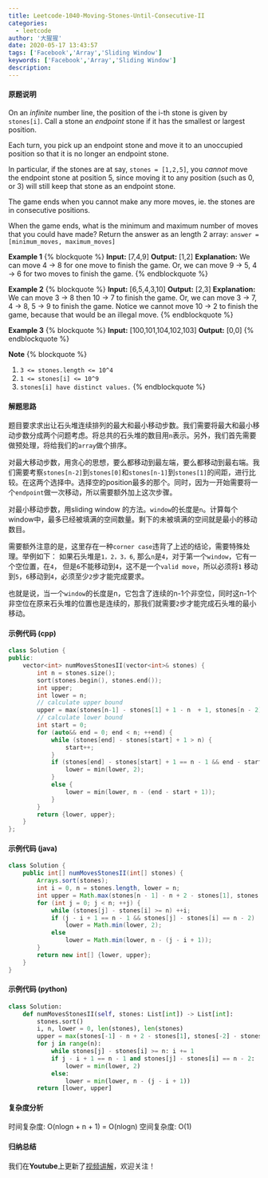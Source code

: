```yaml
---
title: Leetcode-1040-Moving-Stones-Until-Consecutive-II
categories:
  - leetcode
author: '大猩猩'
date: 2020-05-17 13:43:57
tags: ['Facebook','Array','Sliding Window']
keywords: ['Facebook','Array','Sliding Window']
description:
---
```

#### 原题说明
On an *infinite* number line, the position of the i-th stone is given by `stones[i]`.  Call a stone an *endpoint* stone if it has the smallest or largest position.

Each turn, you pick up an endpoint stone and move it to an unoccupied position so that it is no longer an endpoint stone.

In particular, if the stones are at say, `stones = [1,2,5]`, you *cannot* move the endpoint stone at position 5, since moving it to any position (such as 0, or 3) will still keep that stone as an endpoint stone.

The game ends when you cannot make any more moves, ie. the stones are in consecutive positions.

When the game ends, what is the minimum and maximum number of moves that you could have made?  Return the answer as an length 2 array: `answer = [minimum_moves, maximum_moves]`

**Example 1**
{% blockquote %}
**Input:** [7,4,9]
**Output:** [1,2]
**Explanation:** We can move 4 -> 8 for one move to finish the game.
Or, we can move 9 -> 5, 4 -> 6 for two moves to finish the game.
{% endblockquote %}

**Example 2**
{% blockquote %}
**Input:** [6,5,4,3,10]
**Output:** [2,3]
**Explanation:** We can move 3 -> 8 then 10 -> 7 to finish the game.
Or, we can move 3 -> 7, 4 -> 8, 5 -> 9 to finish the game.
Notice we cannot move 10 -> 2 to finish the game, because that would be an illegal move.
{% endblockquote %}

**Example 3**
{% blockquote %}
**Input:** [100,101,104,102,103]
**Output:** [0,0]
{% endblockquote %}

**Note**
{% blockquote %}
1. `3 <= stones.length <= 10^4`
2. `1 <= stones[i] <= 10^9`
3. `stones[i] have distinct values.`
{% endblockquote %}

<!--more-->

#### 解题思路
题目要求求出让石头堆连续排列的最大和最小移动步数。我们需要将最大和最小移动步数分成两个问题考虑。将总共的石头堆的数目用`n`表示。另外，我们首先需要做预处理，将给我们的`array`做个排序。

对最大移动步数，用贪心的思想，要么都移动到最左端，要么都移动到最右端。我们需要考察`stones[n-2]`到`stones[0]`和`stones[n-1]`到`stones[1]`的间距，进行比较。在这两个选择中。选择空的position最多的那个。同时，因为一开始需要将一个`endpoint`做一次移动，所以需要额外加上这次步骤。

对最小移动步数，用sliding window 的方法。`window`的长度是`n`。计算每个window中，最多已经被填满的空间数量。剩下的未被填满的空间就是最小的移动数目。

需要额外注意的是，这里存在一种`corner case`违背了上述的结论，需要特殊处理。举例如下：
如果石头堆是`1，2，3，6`, 那么`n`是`4`，对于第一个`window`，它有一个空位置，在`4`， 但是`6`不能移动到`4`，这不是一个`valid move`，所以必须将`1` 移动到`5`，`6`移动到`4`，必须至少`2`步才能完成要求。

也就是说，当一个`window`的长度是n，它包含了连续的n-1个非空位，同时这n-1个非空位在原来石头堆的位置也是连续的，那我们就需要`2`步才能完成石头堆的最小移动。
#### 示例代码 (cpp)
```cpp
class Solution {
public:
    vector<int> numMovesStonesII(vector<int>& stones) {
        int n = stones.size();
        sort(stones.begin(), stones.end());
        int upper;
        int lower = n;
        // calculate upper bound
        upper = max(stones[n-1] - stones[1] + 1 - n  + 1, stones[n - 2] - stones[0] + 1 - n + 1);
        // calculate lower bound
        int start = 0;
        for (auto&& end = 0; end < n; ++end) {
            while (stones[end] - stones[start] + 1 > n) {
                start++;
            }
            if (stones[end] - stones[start] + 1 == n - 1 && end - start + 1 == n - 1) {
                lower = min(lower, 2);
            }
            else {
                lower = min(lower, n - (end - start + 1));
            }
        }
        return {lower, upper};
    }
};
```

#### 示例代码 (java)
```java
class Solution {
    public int[] numMovesStonesII(int[] stones) {
        Arrays.sort(stones);
        int i = 0, n = stones.length, lower = n;
        int upper = Math.max(stones[n - 1] - n + 2 - stones[1], stones[n - 2] - stones[0] - n + 2);
        for (int j = 0; j < n; ++j) {
            while (stones[j] - stones[i] >= n) ++i;
            if (j - i + 1 == n - 1 && stones[j] - stones[i] == n - 2)
                lower = Math.min(lower, 2);
            else
                lower = Math.min(lower, n - (j - i + 1));
        }
        return new int[] {lower, upper};
    }
}
```

#### 示例代码 (python)
```python
class Solution:
    def numMovesStonesII(self, stones: List[int]) -> List[int]:
        stones.sort()
        i, n, lower = 0, len(stones), len(stones)
        upper = max(stones[-1] - n + 2 - stones[1], stones[-2] - stones[0] - n + 2)
        for j in range(n):
            while stones[j] - stones[i] >= n: i += 1
            if j - i + 1 == n - 1 and stones[j] - stones[i] == n - 2:
                lower = min(lower, 2)
            else:
                lower = min(lower, n - (j - i + 1))
        return [lower, upper]
```

#### 复杂度分析
时间复杂度: O(nlogn + n + 1) = O(nlogn)
空间复杂度: O(1)

#### 归纳总结
我们在**Youtube**上更新了[视频讲解](https://www.youtube.com/watch?v=0SoB5F5GUFg)，欢迎关注！